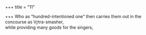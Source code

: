 +++
title = "11"

+++
Who as “hundred-intentioned one” then carries them out in the  concourse as Vr̥tra-smasher,  
while providing many goods for the singers,  